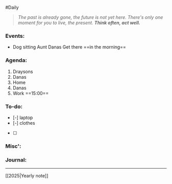 #Daily
>*The past is already gone, the future is not yet here. There's only one moment for you to live, the present.*
>***Think often, act well.***
### Events:
- Dog sitting
	Aunt Danas
	Get there ==in the morning==
### Agenda:
1. Draysons
2. Danas
3. Home
4. Danas
5. Work
	==15:00==
### To-do:
- [-] laptop
- [-] clothes
- [ ] 
### Misc':

### Journal:


---
[[2025|Yearly note]]